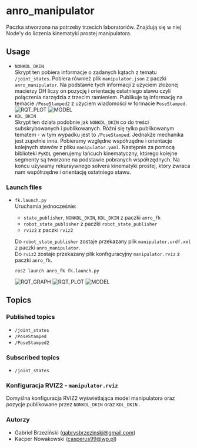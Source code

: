 # anro_manipulator
Paczka stworzona na potrzeby trzecich laboratoriów. Znajdują się w niej Node'y do liczenia kinematyki prostej manipulatora.
## Usage  
- `NONKDL_DKIN`  
  Skrypt ten pobiera informacje o zadanych kątach z tematu `/joint_states`. Pobiera również plik `manipulator.json` z paczki `anro_manipulator`. Na podstawie tych informacji z użyciem złożonej macierzy DH liczy on pozycję i orientację ostatniego stawu czyli połączenia narzędzia z trzecim ramieniem. Publikuje tą informację na temacie `/PoseStamped2` z użyciem wiadomości w formacie `PoseStamped`.
  ![RQT_PLOT](https://github.com/pw-eiti-anro-21l/brzezinski_nowakowski/blob/Kacper3/anro_manipulator/docs/nonkdl_plot.png?raw=true)
  ![MODEL](https://github.com/pw-eiti-anro-21l/brzezinski_nowakowski/blob/Kacper3/anro_manipulator/docs/nonkdl_test.png?raw=true)
- `KDL_DKIN`  
  Skrypt ten działa podobnie jak `NONKDL_DKIN` co do treści subskrybowanych i publikowanych. Różni się tylko publikowanym tematem - w tym wypadku jest to `/PoseStamped`. Jednakże mechanika jest zupełnie inna. Pobieramy względne współrzędne i orientacje kolejnych stawów z pliku `manipulator.yaml`. Następnie za pomocą biblioteki `PyKDL` generujemy łańcuch kinematyczny, którego kolejne segmenty są tworzone na podstawie pobranych współrzędnych. Na końcu używamy rekursywnego solvera kinematyki prostej, który zwraca nam współrzędne i orientację ostatniego stawu.
### Launch files
- `fk.launch.py`  
  Uruchamia jednocześnie: 
  - `state_publisher`, `NONKDL_DKIN`, `KDL_DKIN` z paczki `anro_fk`
  - `robot_state_publisher` z paczki `robot_state_publisher`
  - `rviz2` z paczki `rviz2`  

  Do `robot_state_publisher` zostaje przekazany plik `manipulator.urdf.xml` z paczki `anro_manipulator`.   
  Do `rviz2` zostaje przekazany plik konfiguracyjny `manipulator.rviz` z paczki `anro_fk`.
  ```
  ros2 launch anro_fk fk.launch.py
  ```  
  ![RQT_GRAPH](https://github.com/pw-eiti-anro-21l/brzezinski_nowakowski/blob/Kacper3/anro_manipulator/docs/lab3_graph.png?raw=true)
  ![RQT_PLOT](https://github.com/pw-eiti-anro-21l/brzezinski_nowakowski/blob/Kacper3/anro_manipulator/docs/kdl_plot.png?raw=true)
  ![MODEL](https://github.com/pw-eiti-anro-21l/brzezinski_nowakowski/blob/Kacper3/anro_manipulator/docs/kdl_test.png?raw=true)
## Topics
### Published topics
- `/joint_states`
- `/PoseStamped`
- `/PoseStamped2`
### Subscribed topics
- `/joint_states`

### Konfiguracja RVIZ2 - `manipulator.rviz`
Domyślna konfiguracja RVIZ2 wyświetlająca model manipulatora oraz pozycje publikowane przez `NONKDL_DKIN` oraz `KDL_DKIN`  .

### Autorzy
- Gabriel Brzeziński (gabrysbrzezinski@gmail.com)  
- Kacper Nowakowski (casperus99@wp.pl) 
